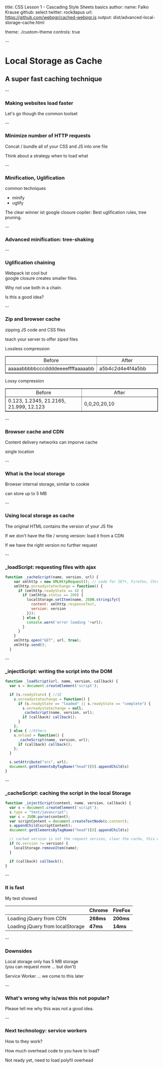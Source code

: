 title: CSS Lesson 1 - Cascading Style Sheets basics
author:
  name: Falko Krause
  github: select
  twitter: rockdapus
  url: https://github.com/webpgr/cached-webpgr.js
output: dist/advanced-local-storage-cache.html
<!-- theme: select/cleaver-select-theme -->
theme: ./custom-theme
controls: true

--
# Local Storage as Cache
## A super fast caching technique

--
### Making websites load faster

Let's go though the common toolset

--
### Minimize number of HTTP requests

Concat / bundle all of your CSS and JS into one file

Think about a strategy when to load what

--
### Minification, Uglification
common techniques
- minify
- uglify

The clear winner ist google closure copiler:
Best uglification rules, tree pruning.

--
### Advanced minification: tree-shaking

--
### Uglification chaining

Webpack ist cool but \
google closure creates smaller files.

Why not use both in a chain.

Is this a good idea?

--
### Zip and browser cache
zipping JS code and CSS files

teach your server to offer ziped files

Lossless compression
<table border="1">
  <tbody><tr>
    <td width="50%" align="center">Before</td>
    <td width="50%" align="center">After</td>
  </tr>
  <tr>
    <td width="50%">aaaaabbbbbcccddddeeeeffffaaaaabb</td>
    <td width="50%">a5b4c2d4e4f4a5bb</td>
  </tr>
</tbody></table>

Lossy compression
<table border="1">
  <tbody><tr>
    <td width="50%" align="center">Before</td>
    <td width="50%" align="center">After</td>
  </tr>
  <tr>
    <td width="50%">0.123, 1.2345, 21.2165, 21.999, 12.123</td>
    <td width="50%">0,0,20,20,10</td>
  </tr>
</tbody></table>

<!-- http://www.html5rocks.com/en/tutorials/speed/txt-compression/?redirect_from_locale=de
 -->

--
### Browser cache and CDN
Content delivery networks can imporve cache

single location

--
### What is the local storage
Browser internal storage, similar to cookie

can store up to 5 MB

--
### Using local storage as cache
The original HTML contains the version of your JS file

If we don't have the file / wrong version: load it from a CDN

If we have the right version no further request

--
### _loadScript: requesting files with ajax

```js
function _cacheScript(name, version, url) {
    var xmlhttp = new XMLHttpRequest(); // code for IE7+, Firefox, Chrome, Opera, Safari
    xmlhttp.onreadystatechange = function() {
      if (xmlhttp.readyState == 4) {
        if (xmlhttp.status == 200) {
          localStorage.setItem(name, JSON.stringify({
            content: xmlhttp.responseText,
            version: version
          }));
        } else {
          console.warn('error loading '+url);
        }
      }
    }
    xmlhttp.open("GET", url, true);
    xmlhttp.send();
  }
```

--
### _injectScript: writing the script into the DOM
```js
function _loadScript(url, name, version, callback) {
  var s = document.createElement('script');

  if (s.readyState) { //IE
    s.onreadystatechange = function() {
      if (s.readyState == "loaded" || s.readyState == "complete") {
        s.onreadystatechange = null;
        _cacheScript(name, version, url);
        if (callback) callback();
      }
    };
  } else { //Others
    s.onload = function() {
      _cacheScript(name, version, url);
      if (callback) callback();
    };
  }

  s.setAttribute("src", url);
  document.getElementsByTagName("head")[0].appendChild(s)
}
```
--
### _cacheScript: caching the script in the local Storage

```js
function _injectScript(content, name, version, callback) {
  var s = document.createElement('script');
  s.type = "text/javascript";
  var c = JSON.parse(content);
  var scriptContent = document.createTextNode(c.content);
  s.appendChild(scriptContent);
  document.getElementsByTagName("head")[0].appendChild(s)

  // cached version is not the request version, clear the cache, this will trigger a reload next time
  if (c.version != version) {
    localStorage.removeItem(name);
  }

  if (callback) callback();
}
```
--
### It is fast

My test showed
<table><thead>
<tr>
<th></th>
<th>Chrome</th>
<th>FireFox</th>
</tr>
</thead><tbody>
<tr>
<td>Loading jQuery from CDN</td>
<td><strong>268ms</strong></td>
<td><strong>200ms</strong></td>
</tr>
<tr>
<td>Loading jQuery from localStorage</td>
<td><strong>47ms</strong></td>
<td><strong>14ms</strong></td>
</tr>
</tbody></table>

--
### Downsides
Local storage only has 5 MB storage \
(you can request more ... but don't)

Service Worker ... we come to this later

--
### What's wrong why is/was this not popular?

Please tell me why this was not a good idea.

--
### Next technology: service workers

How to they work?

How much overhead code to you have to load?

Not ready yet, need to load polyfil overhead


